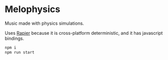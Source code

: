# Melophysics

Music made with physics simulations.

Uses [Rapier](https://rapier.rs/) because it is cross-platform deterministic, and it has javascript bindings.

```bash
npm i
npm run start
```
